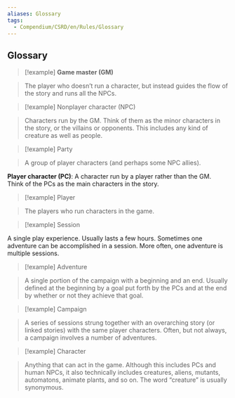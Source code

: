 ```yaml
---
aliases: Glossary
tags:
  - Compendium/CSRD/en/Rules/Glossary
---
```

  
  
## Glossary    
>[!example] **Game master (GM)**    
>The player who doesn’t run a character, but instead guides the flow of the story and runs all the NPCs.  
    
>[!example] Nonplayer character (NPC)    
>Characters run by the GM. Think of them as the minor characters in the story, or the villains or opponents. This includes any kind of creature as well as people.    
  
>[!example] Party    
>A group of player characters (and perhaps some NPC allies).    
**Player character (PC)**: A character run by a player rather than the GM. Think of the PCs as the main characters in the story.     
  
>[!example] Player    
>The players who run characters in the game.    
  
>[!example] Session    
A single play experience. Usually lasts a few hours. Sometimes one adventure can be accomplished in a session. More often, one adventure is multiple sessions.    
  
>[!example] Adventure    
>A single portion of the campaign with a beginning and an end. Usually defined at the beginning by a goal put forth by the PCs and at the end by whether or not they achieve that goal.     
  
>[!example] Campaign    
>A series of sessions strung together with an overarching story (or linked stories) with the same player characters. Often, but not always, a campaign involves a number of adventures.    
  
>[!example] Character    
> Anything that can act in the game. Although this includes PCs and human NPCs, it also technically includes creatures, aliens, mutants, automatons, animate plants, and so on. The word “creature” is usually synonymous.   
